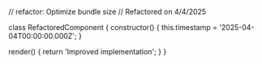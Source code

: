 // refactor: Optimize bundle size
// Refactored on 4/4/2025

class RefactoredComponent {
  constructor() {
    this.timestamp = '2025-04-04T00:00:00.000Z';
  }

  render() {
    return 'Improved implementation';
  }
}